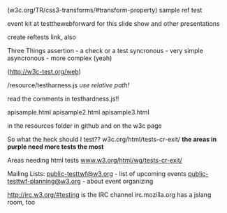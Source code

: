 (w3c.org/TR/css3-transforms/#transform-property)
sample ref test

event kit at testthewebforward for this slide show and other presentations

create reftests link, also

Three Things
assertion - a check or a test
syncronous - very simple
asyncronous - more complex (yeah)

(http://w3c-test.org/web)

/resource/testharness.js
*use relative path!*

read the comments in testhardness.js!!

apisample.html
apisample2.html
apisample3.html

in the resources folder in github and on the w3c page

So what the heck should I test??
w3c.org/html/tests-cr-exit/
**the areas in purple need more tests the most**

Areas needing html tests
www.w3.org/html/wg/tests-cr-exit/

Mailing Lists:
public-testtwf@w3.org - list of upcoming events
public-testtwf-planning@w3.org - about event organizing

http://irc.w3.org/#testing is the IRC channel
irc.mozilla.org has a jslang room, too
